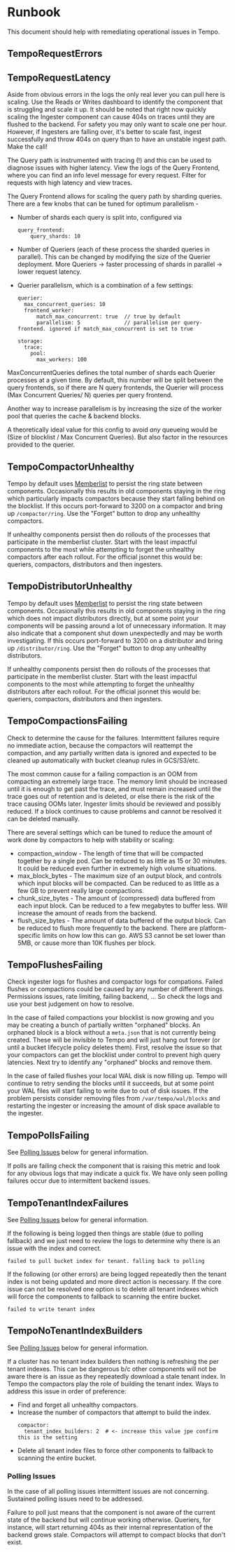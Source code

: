 # Runbook

This document should help with remediating operational issues in Tempo.

## TempoRequestErrors
## TempoRequestLatency

Aside from obvious errors in the logs the only real lever you can pull here is scaling.  Use the Reads or Writes dashboard
to identify the component that is struggling and scale it up.  It should be noted that right now quickly scaling the
Ingester component can cause 404s on traces until they are flushed to the backend.  For safety you may only want to
scale one per hour.  However, if Ingesters are falling over, it's better to scale fast, ingest successfully and throw 404s
on query than to have an unstable ingest path.  Make the call!

The Query path is instrumented with tracing (!) and this can be used to diagnose issues with higher latency. View the logs of
the Query Frontend, where you can find an info level message for every request. Filter for requests with high latency and view traces.

The Query Frontend allows for scaling the query path by sharding queries. There are a few knobs that can be tuned for optimum
parallelism -
- Number of shards each query is split into, configured via
    ```
    query_frontend:
        query_shards: 10
    ```
- Number of Queriers (each of these process the sharded queries in parallel). This can be changed by modifying the size of the
Querier deployment. More Queriers -> faster processing of shards in parallel -> lower request latency.

- Querier parallelism, which is a combination of a few settings:

    ```
    querier:
      max_concurrent_queries: 10
      frontend_worker:
          match_max_concurrent: true  // true by default
          parallelism: 5              // parallelism per query-frontend. ignored if match_max_concurrent is set to true

    storage:
      trace:
        pool:
          max_workers: 100
    ```

MaxConcurrentQueries defines the total number of shards each Querier processes at a given time. By default, this number will
be split between the query frontends, so if there are N query frontends, the Querier will process (Max Concurrent Queries/ N)
queries per query frontend.

Another way to increase parallelism is by increasing the size of the worker pool that queries the cache & backend blocks.

A theoretically ideal value for this config to avoid _any_ queueing would be (Size of blocklist / Max Concurrent Queries).
But also factor in the resources provided to the querier.

## TempoCompactorUnhealthy

Tempo by default uses [Memberlist](https://github.com/hashicorp/memberlist) to persist the ring state between components.
Occasionally this results in old components staying in the ring which particularly impacts compactors because they start
falling behind on the blocklist.  If this occurs port-forward to 3200 on a compactor and bring up `/compactor/ring`.  Use the
"Forget" button to drop any unhealthy compactors.

If unhealthy components persist then do rollouts of the processes that participate in the memberlist cluster.  Start
with the least impactful components to the most while attempting to forget the unhealthy compactors after each rollout.  For
the official jsonnet this would be: queriers, compactors, distributors and then ingesters.

## TempoDistributorUnhealthy

Tempo by default uses [Memberlist](https://github.com/hashicorp/memberlist) to persist the ring state between components.
Occasionally this results in old components staying in the ring which does not impact distributors directly, but at some point
your components will be passing around a lot of unnecessary information. It may also indicate that a component shut down
unexpectedly and may be worth investigating. If this occurs port-forward to 3200 on a distributor and bring up `/distributor/ring`.
Use the "Forget" button to drop any unhealthy distributors.

If unhealthy components persist then do rollouts of the processes that participate in the memberlist cluster.  Start
with the least impactful components to the most while attempting to forget the unhealthy distributors after each rollout.  For
the official jsonnet this would be: queriers, compactors, distributors and then ingesters.

## TempoCompactionsFailing

Check to determine the cause for the failures.  Intermittent failures require no immediate action, because the compactors will
reattempt the compaction, and any partially written data is ignored and expected to be cleaned up automatically with bucket cleanup
rules in GCS/S3/etc.

The most common cause for a failing compaction is an OOM from compacting an extremely large trace.  The memory limit should be
increased until it is enough to get past the trace, and must remain increased until the trace goes out of retention and is
deleted, or else there is the risk of the trace causing OOMs later.  Ingester limits should be reviewed and possibly reduced.
If a block continues to cause problems and cannot be resolved it can be deleted manually.

There are several settings which can be tuned to reduce the amount of work done by compactors to help with stability or scaling:
- compaction_window - The length of time that will be compacted together by a single pod.  Can be reduced to as little as 15 or
  30 minutes.  It could be reduced even further in extremely high volume situations.
- max_block_bytes - The maximum size of an output block, and controls which input blocks will be compacted. Can be reduced to as
  little as a few GB to prevent really large compactions.
- chunk_size_bytes - The amount of (compressed) data buffered from each input block. Can be reduced to a few megabytes to buffer
  less.  Will increase the amount of reads from the backend.
- flush_size_bytes - The amount of data buffered of the output block. Can be reduced to flush more frequently to the backend.
  There are platform-specific limits on how low this can go.  AWS S3 cannot be set lower than 5MB, or cause more than 10K flushes
  per block.

## TempoFlushesFailing

Check ingester logs for flushes and compactor logs for compations.  Failed flushes or compactions could be caused by any number of
different things.  Permissions issues, rate limiting, failing backend, ...  So check the logs and use your best judgement on how to
resolve.

In the case of failed compactions your blocklist is now growing and you may be creating a bunch of partially written "orphaned"
blocks.  An orphaned block is a block without a `meta.json` that is not currently being created.  These will be invisible to
Tempo and will just hang out forever (or until a bucket lifecycle policy deletes them).  First, resolve the issue so that your
compactors can get the blocklist under control to prevent high query latencies.  Next try to identify any "orphaned" blocks and
remove them.

In the case of failed flushes your local WAL disk is now filling up.  Tempo will continue to retry sending the blocks
until it succeeds, but at some point your WAL files will start failing to write due to out of disk issues.  If the problem
persists consider removing files from `/var/tempo/wal/blocks` and restarting the ingester or increasing the amount of disk space
available to the ingester.

## TempoPollsFailing

See [Polling Issues](#polling-issues) below for general information.

If polls are failing check the component that is raising this metric and look for any obvious logs that may indicate a quick fix.
We have only seen polling failures occur due to intermittent backend issues.

## TempoTenantIndexFailures

See [Polling Issues](#polling-issues) below for general information.

If the following is being logged then things are stable (due to polling fallback) and we just need to review the logs to determine why 
there is an issue with the index and correct.
```
failed to pull bucket index for tenant. falling back to polling
```

If the following (or other errors) are being logged repeatedly then the tenant index is not being updated and more direct action is necessary.
If the core issue can not be resolved one option is to delete all tenant indexes which will force the components to fallback to 
scanning the entire bucket.
```
failed to write tenant index
```

## TempoNoTenantIndexBuilders

See [Polling Issues](#polling-issues) below for general information.

If a cluster has no tenant index builders then nothing is refreshing the per tenant indexes. This can be dangerous
b/c other components will not be aware there is an issue as they repeatedly download a stale tenant index. In Tempo the compactors
play the role of building the tenant index. Ways to address this issue in order of preference:

- Find and forget all unhealthy compactors.
- Increase the number of compactors that attempt to build the index.
  ```
  compactor:
    tenant_index_builders: 2  # <- increase this value jpe confirm this is the setting
  ```
- Delete all tenant index files to force other components to fallback to scanning the entire bucket.

### Polling Issues

In the case of all polling issues intermittent issues are not concerning. Sustained polling issues need to be addressed.  

Failure to poll just means that the component is not aware of the current state of the backend but will continue working
otherwise.  Queriers, for instance, will start returning 404s as their internal representation of the backend grows stale. 
Compactors will attempt to compact blocks that don't exist.